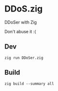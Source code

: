 # DDoS.zig
DDoSer with Zig

Don't abuse it :(

## Dev

`zig run DDoSer.zig`

## Build

`zig build --summary all`
